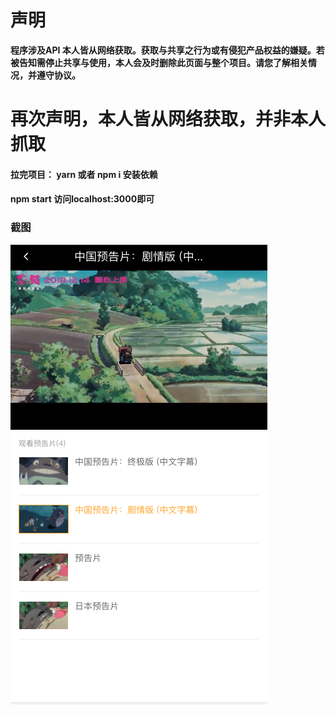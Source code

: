 # 声明 #
**程序涉及API 本人皆从网络获取。获取与共享之行为或有侵犯产品权益的嫌疑。若被告知需停止共享与使用，本人会及时删除此页面与整个项目。请您了解相关情况，并遵守协议。**
<h1>再次声明，本人皆从网络获取，并非本人抓取</h2>

<h4>拉完项目： yarn 或者  npm i 安装依赖</h4>

<h4> npm start 访问localhost:3000即可</h4>
<h3>截图</h3>








![截图](https://github.com/R10burning/watchMovie/raw/master/screenShots/07.png)

